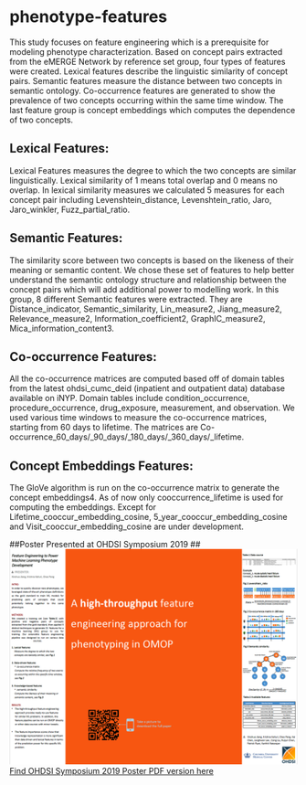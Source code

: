 # phenotype-features

This study focuses on feature engineering which is a prerequisite for modeling phenotype
characterization. Based on concept pairs extracted from the eMERGE Network by reference set group,
four types of features were created. Lexical features describe the linguistic similarity of concept pairs.
Semantic features measure the distance between two concepts in semantic ontology. Co-occurrence
features are generated to show the prevalence of two concepts occurring within the same time window.
The last feature group is concept embeddings which computes the dependence of two concepts.

## Lexical Features:  
Lexical Features measures the degree to which the two concepts are similar linguistically. Lexical similarity of 1 means total overlap and 0 means no overlap. In lexical similarity measures we calculated 5 measures for each concept pair including Levenshtein_distance, Levenshtein_ratio, Jaro, Jaro_winkler, Fuzz_partial_ratio.
## Semantic Features:
The similarity score between two concepts is based on the likeness of their meaning or semantic content. We chose these set of features to help better understand the semantic ontology structure and relationship between the concept pairs which will add additional power to modelling work. In this group, 8 different Semantic features were extracted. They are Distance_indicator, Semantic_similarity, Lin_measure2, Jiang_measure2, Relevance_measure2, Information_coefficient2, GraphIC_measure2, Mica_information_content3.
## Co-occurrence Features:
All the co-occurrence matrices are computed based off of domain tables from the latest ohdsi_cumc_deid (inpatient and outpatient data) database available on iNYP. Domain tables include condition_occurrence, procedure_occurrence, drug_exposure, measurement, and observation. We used various time windows to measure the co-occurrence matrices, starting from 60 days to lifetime. The matrices are Co-occurrence_60_days/_90_days/_180_days/_360_days/_lifetime.
## Concept Embeddings Features:
The GloVe algorithm is run on the co-occurrence matrix to generate the concept embeddings4. As of now only cooccurrence_lifetime is used for computing the embeddings. Except for Lifetime_cooccur_embedding_cosine, 5_year_cooccur_embedding_cosine and Visit_cooccur_embedding_cosine are under development.

##Poster Presented at OHDSI Symposium 2019
##![Poster Presented at OHDSI Symposium 2019](documents/OHDSI2019_poster.png)
[Find OHDSI Symposium 2019 Poster PDF version here](documents/OHDSI2019_poster.pdf)

